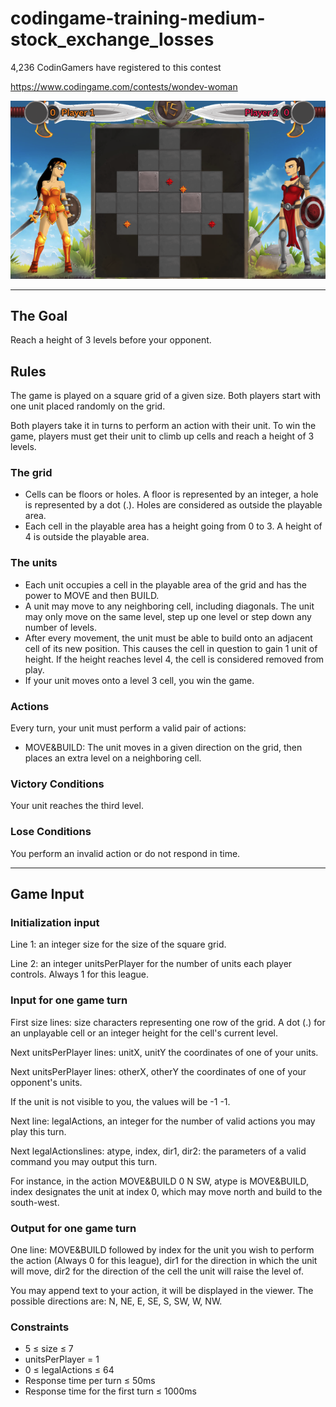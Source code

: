 # codingame-training-medium-stock_exchange_losses
4,236 CodinGamers have registered to this contest

https://www.codingame.com/contests/wondev-woman

![alt text](screenshots/ScreenShot001.png)

---

## The Goal

Reach a height of 3 levels before your opponent.


## Rules

The game is played on a square grid of a given size. Both players start with one unit placed randomly on the grid.

Both players take it in turns to perform an action with their unit. To win the game, players must get their unit to climb up cells and reach a height of 3 levels.

### The grid
- Cells can be floors or holes. A floor is represented by an integer, a hole is represented by a dot (.). Holes are considered as outside the playable area.
- Each cell in the playable area has a height going from 0 to 3. A height of 4 is outside the playable area.

### The units
- Each unit occupies a cell in the playable area of the grid and has the power to MOVE and then BUILD.
- A unit may move to any neighboring cell, including diagonals. The unit may only move on the same level, step up one level or step down any number of levels.
- After every movement, the unit must be able to build onto an adjacent cell of its new position. This causes the cell in question to gain 1 unit of height. If the height reaches level 4, the cell is considered removed from play.
- If your unit moves onto a level 3 cell, you win the game.

### Actions 
Every turn, your unit must perform a valid pair of actions:
- MOVE&BUILD: The unit moves in a given direction on the grid, then places an extra level on a neighboring cell.

### Victory Conditions
Your unit reaches the third level.
 
### Lose Conditions
You perform an invalid action or do not respond in time.


---

## Game Input

### Initialization input
Line 1: an integer size for the size of the square grid.

Line 2: an integer unitsPerPlayer for the number of units each player controls. Always 1 for this league.

### Input for one game turn
First size lines: size characters representing one row of the grid. A dot (.) for an unplayable cell or an integer height for the cell's current level.

Next unitsPerPlayer lines: unitX, unitY the coordinates of one of your units.

Next unitsPerPlayer lines: otherX, otherY the coordinates of one of your opponent's units. 

If the unit is not visible to you, the values will be -1 -1.

Next line: legalActions, an integer for the number of valid actions you may play this turn.

Next legalActionslines: atype, index, dir1, dir2: the parameters of a valid command you may output this turn. 

For instance, in the action MOVE&BUILD 0 N SW, atype is MOVE&BUILD, index designates the unit at index 0, which may move north and build to the south-west. 

### Output for one game turn
One line: MOVE&BUILD followed by index for the unit you wish to perform the action (Always 0 for this league), dir1 for the direction in which the unit will move, dir2 for the direction of the cell the unit will raise the level of. 

You may append text to your action, it will be displayed in the viewer.
The possible directions are: N, NE, E, SE, S, SW, W, NW.

### Constraints
- 5 ≤ size ≤ 7 
- unitsPerPlayer = 1 
- 0 ≤ legalActions ≤ 64 
- Response time per turn ≤ 50ms 
- Response time for the first turn ≤ 1000ms

